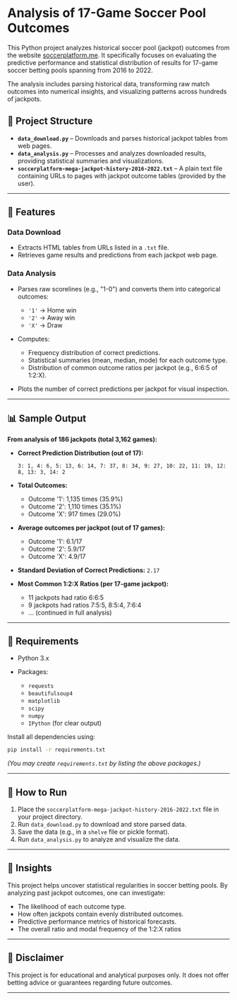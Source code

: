 # Analysis of 17-Game Soccer Pool Outcomes

This Python project analyzes historical soccer pool (jackpot) outcomes from the website [soccerplatform.me](https://soccerplatform.me). It specifically focuses on evaluating the predictive performance and statistical distribution of results for 17-game soccer betting pools spanning from 2016 to 2022.

The analysis includes parsing historical data, transforming raw match outcomes into numerical insights, and visualizing patterns across hundreds of jackpots.

## 📁 Project Structure

* **`data_download.py`** – Downloads and parses historical jackpot tables from web pages.
* **`data_analysis.py`** – Processes and analyzes downloaded results, providing statistical summaries and visualizations.
* **`soccerplatform-mega-jackpot-history-2016-2022.txt`** – A plain text file containing URLs to pages with jackpot outcome tables (provided by the user).

---

## 📌 Features

### Data Download

* Extracts HTML tables from URLs listed in a `.txt` file.
* Retrieves game results and predictions from each jackpot web page.

### Data Analysis

* Parses raw scorelines (e.g., "1-0") and converts them into categorical outcomes:

  * `'1'` → Home win
  * `'2'` → Away win
  * `'X'` → Draw
* Computes:

  * Frequency distribution of correct predictions.
  * Statistical summaries (mean, median, mode) for each outcome type.
  * Distribution of common outcome ratios per jackpot (e.g., 6:6:5 of 1:2\:X).
* Plots the number of correct predictions per jackpot for visual inspection.

---

## 📊 Sample Output

**From analysis of 186 jackpots (total 3,162 games):**

* **Correct Prediction Distribution (out of 17):**

  ```
  3: 1, 4: 6, 5: 13, 6: 14, 7: 37, 8: 34, 9: 27, 10: 22, 11: 19, 12: 8, 13: 3, 14: 2
  ```

* **Total Outcomes:**

  * Outcome '1': 1,135 times (35.9%)
  * Outcome '2': 1,110 times (35.1%)
  * Outcome 'X':   917 times (29.0%)

* **Average outcomes per jackpot (out of 17 games):**

  * Outcome '1': 6.1/17
  * Outcome '2': 5.9/17
  * Outcome 'X': 4.9/17

* **Standard Deviation of Correct Predictions:** `2.17`

* **Most Common 1:2\:X Ratios (per 17-game jackpot):**

  * 11 jackpots had ratio 6:6:5
  * 9 jackpots had ratios 7:5:5, 8:5:4, 7:6:4
  * ... (continued in full analysis)

---

## 🔧 Requirements

* Python 3.x
* Packages:

  * `requests`
  * `beautifulsoup4`
  * `matplotlib`
  * `scipy`
  * `numpy`
  * `IPython` (for clear output)

Install all dependencies using:

```bash
pip install -r requirements.txt
```

*(You may create `requirements.txt` by listing the above packages.)*

---

## 🚀 How to Run

1. Place the `soccerplatform-mega-jackpot-history-2016-2022.txt` file in your project directory.
2. Run `data_download.py` to download and store parsed data.
3. Save the data (e.g., in a `shelve` file or pickle format).
4. Run `data_analysis.py` to analyze and visualize the data.

---

## 🧠 Insights

This project helps uncover statistical regularities in soccer betting pools. By analyzing past jackpot outcomes, one can investigate:

* The likelihood of each outcome type.
* How often jackpots contain evenly distributed outcomes.
* Predictive performance metrics of historical forecasts.
* The overall ratio and modal frequency of the 1:2:X ratios

---

## 📌 Disclaimer

This project is for educational and analytical purposes only. It does not offer betting advice or guarantees regarding future outcomes.

---

